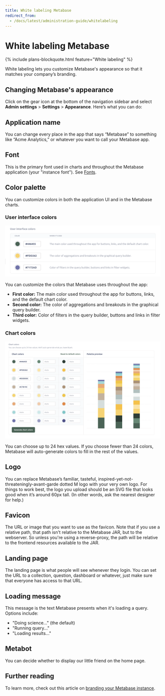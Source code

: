 ```yaml
---
title: White labeling Metabase
redirect_from:
  - /docs/latest/administration-guide/whitelabeling
---
```


# White labeling Metabase

{% include plans-blockquote.html feature="White labeling" %}

White labeling lets you customize Metabase's appearance so that it matches your company’s branding.

## Changing Metabase's appearance

Click on the gear icon at the bottom of the navigation sidebar and select **Admin settings** > **Settings** > **Appearance**. Here’s what you can do:

## Application name

You can change every place in the app that says “Metabase” to something like “Acme Analytics,” or whatever you want to call your Metabase app.

## Font

This is the primary font used in charts and throughout the Metabase application (your "instance font"). See [Fonts](../enterprise-guide/fonts.md).

## Color palette

You can customize colors in both the application UI and in the Metabase charts.

### User interface colors

![User interface colors](images/appearance/user-interface-colors.png)

You can customize the colors that Metabase uses throughout the app:

- **First color:** The main color used throughout the app for buttons, links, and the default chart color.
- **Second color:** The color of aggregations and breakouts in the graphical query builder.
- **Third color:** Color of filters in the query builder, buttons and links in filter widgets.

### Chart colors

![Chart colors](images/appearance/chart-colors.png)

You can choose up to 24 hex values. If you choose fewer than 24 colors, Metabase will auto-generate colors to fill in the rest of the values.

## Logo

You can replace Metabase’s familiar, tasteful, inspired-yet-not-threateningly-avant-garde dotted M logo with your very own logo. For things to work best, the logo you upload should be an SVG file that looks good when it’s around 60px tall. (In other words, ask the nearest designer for help.)

## Favicon

The URL or image that you want to use as the favicon. Note that if you use a relative path, that path isn't relative to the Metabase JAR, but to the webserver. So unless you're using a reverse-proxy, the path will be relative to the frontend resources available to the JAR.

## Landing page

The landing page is what people will see whenever they login. You can set the URL to a collection, question, dashboard or whatever, just make sure that everyone has access to that URL.

## Loading message

This message is the text Metabase presents when it's loading a query. Options include:

- "Doing science..." (the default)
- "Running query..."
- "Loading results..."

## Metabot

You can decide whether to display our little friend on the home page.

## Further reading

To learn more, check out this article on [branding your Metabase instance](https://www.metabase.com/blog/white-label/index.html).
